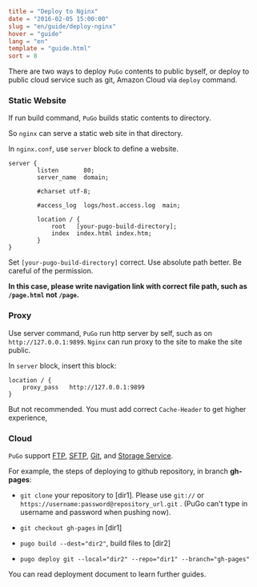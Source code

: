 ```toml
title = "Deploy to Nginx"
date = "2016-02-05 15:00:00"
slug = "en/guide/deploy-nginx"
hover = "guide"
lang = "en"
template = "guide.html"
sort = 8
```

There are two ways to deploy `PuGo` contents to public byself, or deploy to public cloud service such as git, Amazon Cloud via `deploy` command.

### Static Website

If run build command, `PuGo` builds static contents to directory.

So `nginx` can serve a static web site in that directory.

In `nginx.conf`, use `server` block to define a website.

```nginx
server {
        listen       80;
        server_name  domain;

        #charset utf-8;

        #access_log  logs/host.access.log  main;

        location / {
            root   [your-pugo-build-directory];
            index  index.html index.htm;
        }
}
```

Set `[your-pugo-build-directory]` correct. Use absolute path better. Be careful of the permission.

**In this case, please write navigation link with correct file path, such as `/page.html` not `/page`.**

### Proxy

Use server command, `PuGo` run http server by self, such as on `http://127.0.0.1:9899`. `Nginx` can run proxy to the site to make the site public.

In `server` block, insert this block:

```nginx
location / {
    proxy_pass   http://127.0.0.1:9899
}
```

But not recommended. You must add correct `Cache-Header` to get higher experience,

### Cloud

`PuGo` support [FTP](/en/docs/deploy/ftp-sftp.html), [SFTP](/en/docs/deploy/ftp-sftp.html), [Git](/en/docs/deploy/git.html), and [Storage Service](/en/docs/deploy/cloud.html). 

For example, the steps of deploying to github repository, in branch **gh-pages**:

- `git clone` your repository to [dir1]. Please use `git://` or `https://username:password@repository_url.git` . (PuGo can't type in username and password when pushing now).

- `git checkout gh-pages` in [dir1]

- `pugo build --dest="dir2"`, build files to [dir2]

- `pugo deploy git --local="dir2" --repo="dir1" --branch="gh-pages"`

You can read deployment document to learn further guides.
